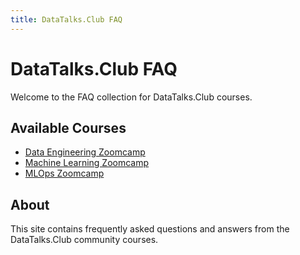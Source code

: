 ```yaml
---
title: DataTalks.Club FAQ
---
```


# DataTalks.Club FAQ

Welcome to the FAQ collection for DataTalks.Club courses.

## Available Courses

- [Data Engineering Zoomcamp](data-engineering-zoomcamp.md)
- [Machine Learning Zoomcamp](machine-learning-zoomcamp.md)
- [MLOps Zoomcamp](mlops-zoomcamp.md)

## About

This site contains frequently asked questions and answers from the DataTalks.Club community courses.
